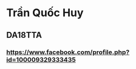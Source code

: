 # Trần Quốc Huy
## DA18TTA
### <i class="fa-brands fa-facebook"></i> https://www.facebook.com/profile.php?id=100009329333435
#### 
